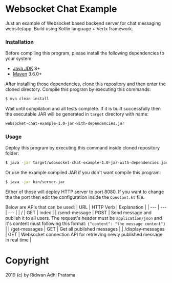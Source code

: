 # Websocket Chat Example

Just an example of Websocket based backend server for chat messaging website/app. Build using Kotlin language + Vertx framework.

### Installation

Before compiling this program, please install the following dependencies to your system:
- [Java JDK](https://openjdk.java.net/) 8+
- [Maven](https://maven.apache.org/) 3.6.0+

After installing those dependencies, clone this repository and then enter the cloned directory. Compile this program by executing this commands:
```sh
$ mvn clean install
```
Wait until compilation and all tests complete. If it is built successfully then the executable JAR will be generated in `target` directory with name:
```sh
websocket-chat-example-1.0-jar-with-dependencies.jar
```
### Usage
Deploy this program by executing this command inside cloned repository folder:
```sh
$ java -jar target/websocket-chat-example-1.0-jar-with-dependencies.jar
```

Or use the example compiled JAR if you don't want compile this program:
```sh
$ java -jar bin/server.jar
```

Either of those will deploy HTTP server to port 8080. If you want to change the the port then edit the configuration inside the `Constant.kt` file.

Below are APIs that can be used:
| URL | HTTP Verb | Explanation |
| --- | --- | --- |
| / | GET | index |
| /send-message | POST | Send message and publish it to all users. The request's header must be `application/json` and it's content must following this format: `{"content": "the message content"}` |
| /get-messages | GET | Get all published messages |
| /display-messages | GET | Websocket connection API for retrieving newly published message in real time |
# Copyright
2019 (c) by Ridwan Adhi Pratama